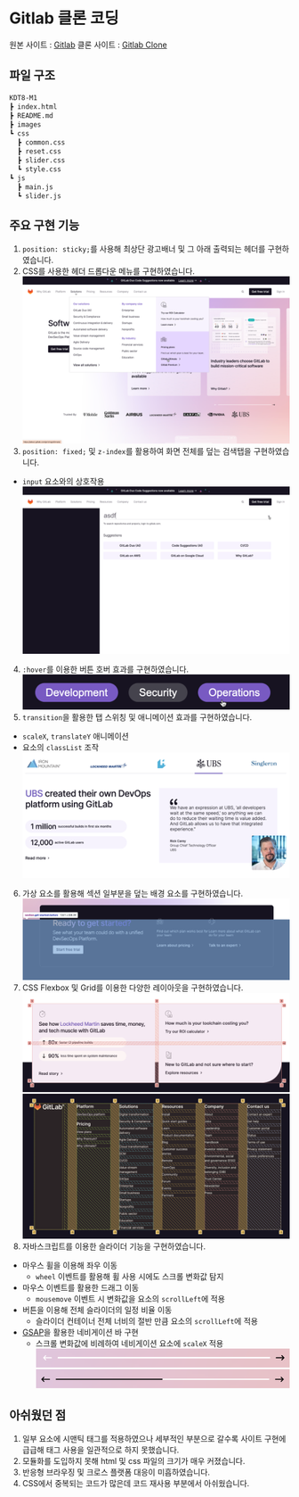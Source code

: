 # Gitlab 클론 코딩
원본 사이트 : <a href="https://about.gitlab.com/" target="_blank">Gitlab</a>
클론 사이트 : <a href="https://hejuby.github.io/gitlab-clone/" target="_blank">Gitlab Clone</a>

## 파일 구조
```
KDT8-M1
┣ index.html
┣ README.md
┣ images
┗ css
  ┣ common.css
  ┣ reset.css
  ┣ slider.css
  ┗ style.css
┗ js
  ┣ main.js
  ┗ slider.js
```

## 주요 구현 기능
1. ```position: sticky;```를 사용해 최상단 광고배너 및 그 아래 출력되는 헤더를 구현하였습니다.
2. CSS를 사용한 헤더 드롭다운 메뉴를 구현하였습니다.
![Header](./images/markdown/header.png)
3. ```position: fixed;``` 및 ```z-index```를 활용하여 화면 전체를 덮는 검색탭을 구현하였습니다.
  - ```input``` 요소와의 상호작용
![Search](./images/markdown/search.png)
4. ```:hover```를 이용한 버튼 호버 효과를 구현하였습니다.
![Hover](./images/markdown/hover.png)
5. ```transition```을 활용한 탭 스위칭 및 애니메이션 효과를 구현하였습니다.
  - ```scaleX```, ```translateY``` 애니메이션
  - 요소의 ```classList``` 조작 
![Tabs](./images/markdown/tabs.png)
6. 가상 요소를 활용해 섹션 일부분을 덮는 배경 요소를 구현하였습니다.
![PseudoElement](./images/markdown/pseudo-element.png)
7. CSS Flexbox 및 Grid를 이용한 다양한 레이아웃을 구현하였습니다.
![Grid1](./images/markdown/grid1.png)
![Grid2](./images/markdown/grid2.png)
8. 자바스크립트를 이용한 슬라이더 기능을 구현하였습니다.
  - 마우스 휠을 이용해 좌우 이동
    - ```wheel``` 이벤트를 활용해 휠 사용 시에도 스크롤 변화값 탐지
  - 마우스 이벤트를 활용한 드래그 이동
    - ```mousemove``` 이벤트 시 변화값을 요소의 ```scrollLeft```에 적용
  - 버튼을 이용해 전체 슬라이더의 일정 비율 이동
    - 슬라이더 컨테이너 전체 너비의 절반 만큼 요소의 ```scrollLeft```에 적용
  - <a href="https://gsap.com/" target="_blank">GSAP</a>을 활용한 네비게이션 바 구현
    - 스크롤 변화값에 비례하여 네비게이션 요소에 ```scaleX``` 적용
  ![Navigation1](./images/markdown/navigation1.png)
  ![Navigation2](./images/markdown/navigation2.png)

## 아쉬웠던 점
1. 일부 요소에 시맨틱 태그를 적용하였으나 세부적인 부분으로 갈수록 사이트 구현에 급급해 태그 사용을 일관적으로 하지 못했습니다.
2. 모듈화를 도입하지 못해 html 및 css 파일의 크기가 매우 커졌습니다.
3. 반응형 브라우징 및 크로스 플랫폼 대응이 미흡하였습니다.
4. CSS에서 중복되는 코드가 많은데 코드 재사용 부분에서 아쉬웠습니다.
